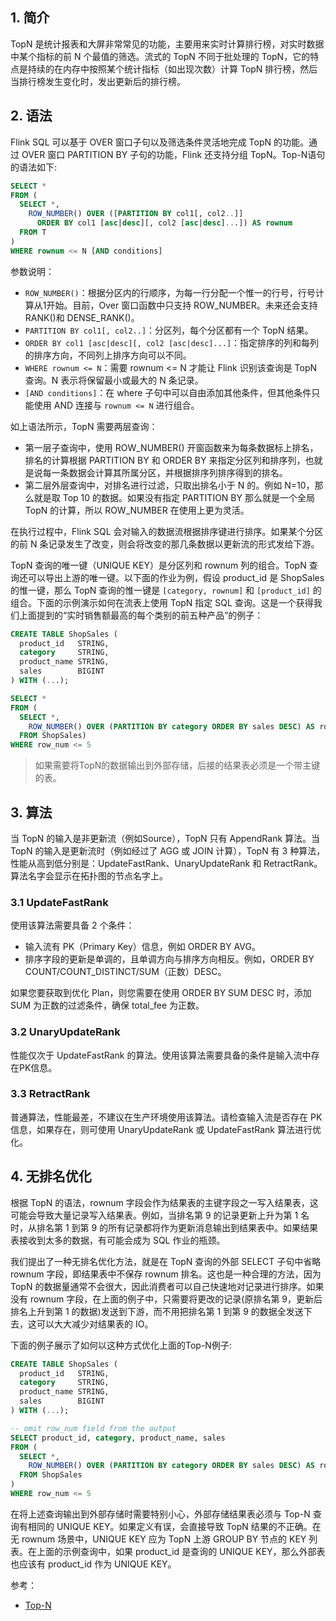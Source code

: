 ## 1. 简介

TopN 是统计报表和大屏非常常见的功能，主要用来实时计算排行榜，对实时数据中某个指标的前 N 个最值的筛选。流式的 TopN 不同于批处理的 TopN，它的特点是持续的在内存中按照某个统计指标（如出现次数）计算 TopN 排行榜，然后当排行榜发生变化时，发出更新后的排行榜。

## 2. 语法

Flink SQL 可以基于 OVER 窗口子句以及筛选条件灵活地完成 TopN 的功能。通过 OVER 窗口 PARTITION BY 子句的功能，Flink 还支持分组 TopN。Top-N语句的语法如下:
```sql
SELECT *
FROM (
  SELECT *,
    ROW_NUMBER() OVER ([PARTITION BY col1[, col2..]]
      ORDER BY col1 [asc|desc][, col2 [asc|desc]...]) AS rownum
  FROM T
)
WHERE rownum <= N [AND conditions]
```
参数说明：
- `ROW_NUMBER()`：根据分区内的行顺序，为每一行分配一个惟一的行号，行号计算从1开始。目前，Over 窗口函数中只支持 ROW_NUMBER。未来还会支持 RANK()和 DENSE_RANK()。
- `PARTITION BY col1[, col2..]`：分区列，每个分区都有一个 TopN 结果。
- `ORDER BY col1 [asc|desc][, col2 [asc|desc]...]`：指定排序的列和每列的排序方向，不同列上排序方向可以不同。
- `WHERE rownum <= N`：需要 rownum <= N 才能让 Flink 识别该查询是 TopN 查询。N 表示将保留最小或最大的 N 条记录。
- `[AND conditions]`：在 where 子句中可以自由添加其他条件，但其他条件只能使用 AND 连接与 `rownum <= N` 进行组合。

如上语法所示，TopN 需要两层查询：
- 第一层子查询中，使用 ROW_NUMBER() 开窗函数来为每条数据标上排名，排名的计算根据 PARTITION BY 和 ORDER BY 来指定分区列和排序列，也就是说每一条数据会计算其所属分区，并根据排序列排序得到的排名。
- 第二层外层查询中，对排名进行过滤，只取出排名小于 N 的。例如 N=10，那么就是取 Top 10 的数据。如果没有指定 PARTITION BY 那么就是一个全局 TopN 的计算，所以 ROW_NUMBER 在使用上更为灵活。

在执行过程中，Flink SQL 会对输入的数据流根据排序键进行排序。如果某个分区的前 N 条记录发生了改变，则会将改变的那几条数据以更新流的形式发给下游。

TopN 查询的唯一键（UNIQUE KEY）是分区列和 rownum 列的组合。TopN 查询还可以导出上游的唯一键。以下面的作业为例，假设 product_id 是 ShopSales 的惟一键，那么 TopN 查询的惟一键是 `[category, rownum]` 和 `[product_id]` 的组合。下面的示例演示如何在流表上使用 TopN 指定 SQL 查询。这是一个获得我们上面提到的“实时销售额最高的每个类别的前五种产品”的例子：
```sql
CREATE TABLE ShopSales (
  product_id   STRING,
  category     STRING,
  product_name STRING,
  sales        BIGINT
) WITH (...);

SELECT *
FROM (
  SELECT *,
    ROW_NUMBER() OVER (PARTITION BY category ORDER BY sales DESC) AS row_num
  FROM ShopSales)
WHERE row_num <= 5
```

> 如果需要将TopN的数据输出到外部存储，后接的结果表必须是一个带主键的表。

## 3. 算法

当 TopN 的输入是非更新流（例如Source），TopN 只有 AppendRank 算法。当 TopN 的输入是更新流时（例如经过了 AGG 或 JOIN 计算），TopN 有 3 种算法，性能从高到低分别是：UpdateFastRank、UnaryUpdateRank 和 RetractRank。算法名字会显示在拓扑图的节点名字上。

### 3.1 UpdateFastRank

使用该算法需要具备 2 个条件：
- 输入流有 PK（Primary Key）信息，例如 ORDER BY AVG。
- 排序字段的更新是单调的，且单调方向与排序方向相反。例如，ORDER BY COUNT/COUNT_DISTINCT/SUM（正数）DESC。

如果您要获取到优化 Plan，则您需要在使用 ORDER BY SUM DESC 时，添加 SUM 为正数的过滤条件，确保 total_fee 为正数。

### 3.2 UnaryUpdateRank

性能仅次于 UpdateFastRank 的算法。使用该算法需要具备的条件是输入流中存在PK信息。

### 3.3 RetractRank

普通算法，性能最差，不建议在生产环境使用该算法。请检查输入流是否存在 PK 信息，如果存在，则可使用 UnaryUpdateRank 或 UpdateFastRank 算法进行优化。

## 4. 无排名优化

根据 TopN 的语法，rownum 字段会作为结果表的主键字段之一写入结果表，这可能会导致大量记录写入结果表。例如，当排名第 9 的记录更新上升为第 1 名时，从排名第 1 到第 9 的所有记录都将作为更新消息输出到结果表中。如果结果表接收到太多的数据，有可能会成为 SQL 作业的瓶颈。

我们提出了一种无排名优化方法，就是在 TopN 查询的外部 SELECT 子句中省略 rownum 字段，即结果表中不保存 rownum 排名。这也是一种合理的方法，因为 TopN 的数据量通常不会很大，因此消费者可以自己快速地对记录进行排序。如果没有 rownum 字段，在上面的例子中，只需要将更改的记录(原排名第 9，更新后排名上升到第 1 的数据)发送到下游，而不用把排名第 1 到第 9 的数据全发送下去，这可以大大减少对结果表的 IO。

下面的例子展示了如何以这种方式优化上面的Top-N例子:
```sql
CREATE TABLE ShopSales (
  product_id   STRING,
  category     STRING,
  product_name STRING,
  sales        BIGINT
) WITH (...);

-- omit row_num field from the output
SELECT product_id, category, product_name, sales
FROM (
  SELECT *,
    ROW_NUMBER() OVER (PARTITION BY category ORDER BY sales DESC) AS row_num
  FROM ShopSales
)
WHERE row_num <= 5
```
在将上述查询输出到外部存储时需要特别小心，外部存储结果表必须与 Top-N 查询有相同的 UNIQUE KEY。如果定义有误，会直接导致 TopN 结果的不正确。在无 rownum 场景中，UNIQUE KEY 应为 TopN 上游 GROUP BY 节点的 KEY 列表。在上面的示例查询中，如果 product_id 是查询的 UNIQUE KEY，那么外部表也应该有 product_id 作为 UNIQUE KEY。

参考：
- [Top-N](https://nightlies.apache.org/flink/flink-docs-release-1.13/docs/dev/table/sql/queries/topn/)
